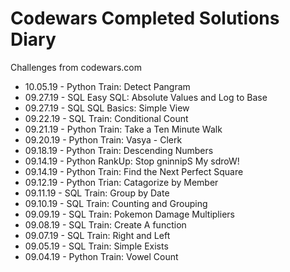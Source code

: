 # Codewars Completed Solutions Diary
Challenges from codewars.com

 - 10.05.19 - Python  Train: Detect Pangram
 - 09.27.19 - SQL     Easy SQL: Absolute Values and Log to Base
 - 09.27.19 - SQL     SQL Basics: Simple View
 - 09.22.19 - SQL     Train: Conditional Count
 - 09.21.19 - Python  Train: Take a Ten Minute Walk
 - 09.20.19 - Python  Train: Vasya - Clerk
 - 09.18.19 - Python  Train: Descending Numbers
 - 09.14.19 - Python  RankUp: Stop gninnipS My sdroW!
 - 09.14.19 - Python  Train: Find the Next Perfect Square
 - 09.12.19 - Python  Trian: Catagorize by Member
 - 09.11.19 - SQL     Train: Group by Date
 - 09.10.19 - SQL     Train: Counting and Grouping
 - 09.09.19 - SQL     Train: Pokemon Damage Multipliers
 - 09.08.19 - SQL     Train: Create A function
 - 09.07.19 - SQL     Train: Right and Left
 - 09.05.19 - SQL     Train: Simple Exists
 - 09.04.19 - Python  Train: Vowel Count

